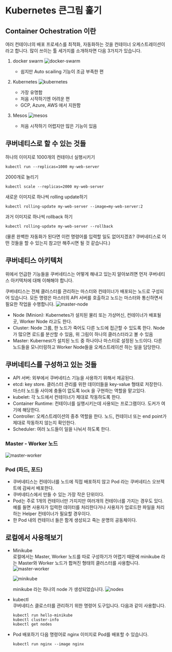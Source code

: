 # Kubernetes 큰그림 훑기

## Container Ochestration 이란

여러 컨테이너의 배포 프로세스를 최적화, 자동화하는 것을 컨테이너 오케스트레이션이라고 합니다.
많이 쓰이는 툴 세가지를 소개하자면 다음 3가지가 있습니다.

1. docker swarm
   ![docker-swarm](./image/kubernetes-concepts/1.png)

   - 쉽지만 Auto scailing 기능이 조금 부족한 편

2. Kubernetes
   ![kubernetes](./image/kubernetes-concepts/2.png)

   - 가장 유명함
   - 처음 시작하기엔 어려운 편
   - GCP, Azure, AWS 에서 지원함

3. Mesos
   ![mesos](./image/kubernetes-concepts/3.png)
   - 처음 시작하기 어렵지만 많은 기능이 있음

## 쿠버네티스로 할 수 있는 것들

하나의 이미지로 1000개의 컨테이너 실행시키기

```
kubectl run --replicas=1000 my-web-server
```

2000개로 늘리기

```
kubectl scale --replicas=2000 my-web-server
```

새로운 이미지로 하나씩 rolling update하기

```
kubectl rolling-update my-web-server --image=my-web-server:2
```

과거 이미지로 하나씩 rollback 하기

```
kubectl rolling-update my-web-server --rollback
```

(물론 완벽한 자동화가 된다면 이런 명령어를 입력할 일도 없어지겠죠? 쿠버네티스로 어떤 것들을 할 수 있는지 참고만 해주시면 될 것 같습니다.)

## 쿠버네티스 아키텍처

위에서 언급한 기능들을 쿠버네티스는 어떻게 해내고 있는지 알아보려면 먼저 쿠버네티스 아키텍처에 대해 이해해야 합니다.

쿠버네티스는 전체 클러스터를 관리하는 마스터와 컨테이너가 배포되는 노드로 구성되어 있습니다. 모든 명령은 마스터의 API 서버를 호출하고 노드는 마스터와 통신하면서 필요한 작업을 수행합니다.
![master-node](./image/kubernetes-concepts/4.png)

- Node (Minion): Kubernetes가 설치된 물리 또는 가상머신, 컨테이너가 배포될 곳, Worker Node 라고도 한다.
- Cluster: Node 그룹, 한 노드가 죽어도 다른 노드에 접근할 수 있도록 한다. Node가 많으면 로드를 분산할 수 있음, 위 그림이 하나의 클러스터라고 볼 수 있음
- Master: Kubernest가 설치된 노드 중 하나이나 마스터로 설정된 노드이다. 다른 노드들을 모니터링하고 Worker Node들을 오케스트레이션 하는 일을 담당한다.

## 쿠버네티스를 구성하고 있는 것들

- API 서버: 외부에서 쿠버네티스 기능을 사용하기 위해서 제공된다.
- etcd: key store. 클러스터 관리를 위한 데이터들을 key-value 형태로 저장한다. 마스터 노드들 사이에 충돌이 없도록 lock 을 구현하는 역할을 맡고있다.
- kubelet: 각 노드에서 컨테이너가 제대로 작동하도록 한다.
- Container Runtime: 컨테이너를 실행시키는데 사용되는 프로그램이다. 도커가 여기에 해당한다.
- Controller: 오케스트레이션의 중추 역할을 한다. 노드, 컨테이너 또는 end point가 제대로 작동하지 않는지 확인한다.
- Scheduler: 여러 노드들이 일을 나눠서 하도록 한다.

### Master - Worker 노드

![master-worker](./image/kubernetes-concepts/5.png)

### Pod (파드, 포드)

- 쿠버네티스는 컨테이너를 노드에 직접 배포하지 않고 Pod 라는 쿠버네티스 오브젝트에 감싸서 배포한다.
- 쿠버네티스에서 만들 수 있는 가장 작은 단위이다.
- Pod는 주로 1개의 컨테이너만 가지지만 여러개의 컨테이너를 가지는 경우도 있다. 예를 들면 사용자가 입력한 데이터를 처리한다거나 사용자가 업로드한 파일을 처리하는 Helper 컨테이너가 필요할 경우이다.
- 한 Pod 내의 컨테이너 들은 함게 생성되고 죽는 운명의 공동체이다.

## 로컬에서 사용해보기

- Minikube  
  로컬에서는 Master, Worker 노드를 따로 구성하기가 어렵기 때문에 minikube 라는 Master와 Worker 노드가 합쳐진 형태의 클러스터를 사용합니다.
  ![master-worker](./image/kubernetes-concepts/6.png)

  ![minikube](./image/kubernetes-concepts/7.png)

  minikube 라는 하나의 node 가 생성되었습니다.
  ![nodes](./image/kubernetes-concepts/8.png)

- kubectl  
  쿠버네티스 클로스터를 관리하기 위한 명령어 도구입니다. 다음과 같이 사용합니다.

  ```
  kubectl run hello-minikube
  kubectl cluster-info
  kubectl get nodes
  ```

- Pod 배포하기
  다음 명령어로 nginx 이미지로 Pod를 배포할 수 있습니다.
  ```
  kubectl run nginx --image nginx
  ```
